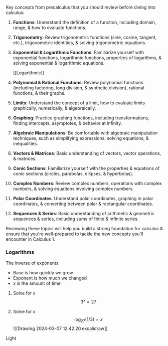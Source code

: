 Key concepts from precalculus that you should review before diving into calculus:

1. **Functions**: Understand the definition of a function, including domain, range, & how to evaluate functions.

2. **Trigonometry**: Review trigonometric functions (sine, cosine, tangent, etc.), trigonometric identities, & solving trigonometric equations.

3. **Exponential & Logarithmic Functions**: Familiarize yourself with exponential functions, logarithmic functions, properties of logarithms, & solving exponential & logarithmic equations.

	[[Logarithmic]]

4. **Polynomial & Rational Functions**: Review polynomial functions (including factoring, long division, & synthetic division), rational functions, & their graphs.

5. **Limits**: Understand the concept of a limit, how to evaluate limits graphically, numerically, & algebraically.

6. **Graphing**: Practice graphing functions, including transformations, finding intercepts, asymptotes, & behavior at infinity.

7. **Algebraic Manipulations**: Be comfortable with algebraic manipulation techniques, such as simplifying expressions, solving equations, & inequalities.

8. **Vectors & Matrices**: Basic understanding of vectors, vector operations, & matrices.

9. **Conic Sections**: Familiarize yourself with the properties & equations of conic sections (circles, parabolas, ellipses, & hyperbolas).

10. **Complex Numbers**: Review complex numbers, operations with complex numbers, & solving equations involving complex numbers.

11. **Polar Coordinates**: Understand polar coordinates, graphing in polar coordinates, & converting between polar & rectangular coordinates.

12. **Sequences & Series**: Basic understanding of arithmetic & geometric sequences & series, including sums of finite & infinite series.

Reviewing these topics will help you build a strong foundation for calculus & ensure that you're well-prepared to tackle the new concepts you'll encounter in Calculus 1.

### Logarithms
The inverse of exponents

- Base is how quickly we grow
- Exponent is how much we changed
- x is the amount of time

1. Solve for x
$$
3^x = 27
$$

2. Solve for x
$$
\log_{27}(1/3) = x
$$
![[Drawing 2024-03-07 12.42.20.excalidraw]]

Light 
